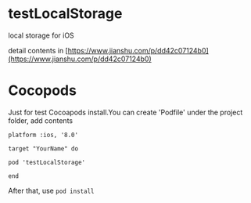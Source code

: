 # testLocalStorage

local storage for iOS

detail contents in [https://www.jianshu.com/p/dd42c07124b0](https://www.jianshu.com/p/dd42c07124b0)

# Cocopods
Just for test Cocoapods install.You can create 'Podfile' under the project folder, add contents
```
platform :ios, '8.0'

target "YourName" do

pod 'testLocalStorage'

end
```
After that, use `pod install`
